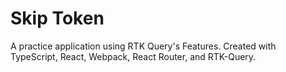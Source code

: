 # Skip Token

A practice application using RTK Query's Features.  Created with TypeScript, React, Webpack, React Router, and RTK-Query.



